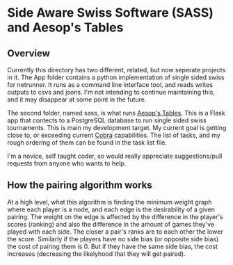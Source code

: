 # Side Aware Swiss Software (SASS) and Aesop's Tables

## Overview

Currently this directory has two different, related, but now seperate projects in it. The App folder contains a python implementation of single sided swiss for netrunner. It runs as a command line interface tool, and reads writes outputs to csvs and jsons. I'm not intending to continue maintaining this, and it may disappear at some point in the future.

The second folder, named sass, is what runs [Aesop's Tables](http://aesopstables.net/). This is a Flask app that contects to a PostgreSQL database to run single sided swiss tournaments. This is main my development target. My current goal is getting close to, or exceeding current [Cobra](http://cobr.ai/) capabilities. The list of tasks, and my rough ordering of them can be found in the task list file.

I'm a novice, self taught coder, so would really appreciate suggestions/pull requests from anyone who wants to help.


## How the pairing algorithm works
At a high level, what this algorithm is finding the minimum weight graph where each player is a node, and each edge is the desirability of a given pairing. The weight on the edge is affected by the difference in the player's scores (ranking) and also the difference in the amount of games they've played with each side. The closer a pair's ranks are to each other the lower the score. Similarly if the players have no side bias (or opposite side bias) the cost of pairing them is 0. But if they have the same side bias, the cost increases (decreasing the likelyhood that they will get paired).
